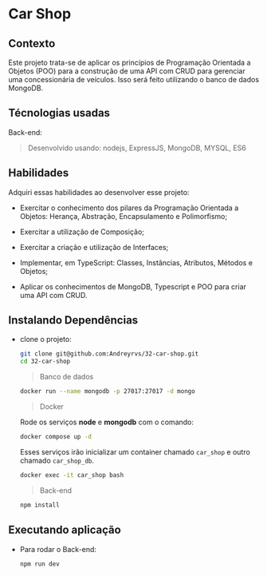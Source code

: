 # Car Shop

## Contexto

Este projeto trata-se de  aplicar os princípios de Programação Orientada a Objetos (POO) para a construção de uma API com CRUD para gerenciar uma concessionária de veículos. Isso será feito utilizando o banco de dados MongoDB.

<!-- 
> Utiliza a API []()
 -->

<!-- 
Colegas que contribuíram para a realização do projeto:

- [@colega1](https://github.com/ "github")
- [@colega2](https://github.com/ "github")
 -->

## Técnologias usadas

Back-end:
> Desenvolvido usando: nodejs, ExpressJS, MongoDB, MYSQL, ES6

## Habilidades

Adquiri essas habilidades ao desenvolver esse projeto:

- Exercitar o conhecimento dos pilares da Programação Orientada a Objetos: Herança, Abstração, Encapsulamento e Polimorfismo;

- Exercitar a utilização de Composição;

- Exercitar a criação e utilização de Interfaces;

- Implementar, em TypeScript: Classes, Instâncias, Atributos, Métodos e Objetos;

- Aplicar os conhecimentos de MongoDB, Typescript e POO para criar uma API com CRUD.
<!-- 
## Preview da Aplicação

| ![Login](./aplicacao-) | ![Home](./aplicacao-) |
| ----------- | ----------- | -->

## Instalando Dependências

- clone o projeto:

  ```bash
  git clone git@github.com:Andreyrvs/32-car-shop.git
  cd 32-car-shop
  ```

  > Banco de dados

  ```bash
  docker run --name mongodb -p 27017:27017 -d mongo
  ```

  > Docker

  Rode os serviços **node** e **mongodb** com o comando:

  ```bash
  docker compose up -d
  ```

  Esses serviços irão inicializar um container chamado `car_shop` e outro chamado `car_shop_db`.

  ```bash
  docker exec -it car_shop bash
  ```

  > Back-end

  ```bash
  npm install
  ```

## Executando aplicação

- Para rodar o Back-end:

  ```bash
  npm run dev
  ```
